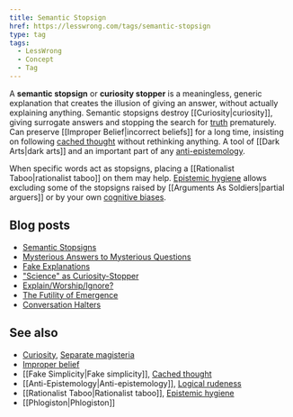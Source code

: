 ```yaml
---
title: Semantic Stopsign
href: https://lesswrong.com/tags/semantic-stopsign
type: tag
tags:
  - LessWrong
  - Concept
  - Tag
---
```


A **semantic stopsign** or **curiosity stopper** is a meaningless, generic explanation that creates the illusion of giving an answer, without actually explaining anything. Semantic stopsigns destroy [[Curiosity|curiosity]], giving surrogate answers and stopping the search for [truth](https://www.lesswrong.com/tag/truth-semantics-and-meaning) prematurely. Can preserve [[Improper Belief|incorrect beliefs]] for a long time, insisting on following [cached thought](https://www.lesswrong.com/tag/cached-thought) without rethinking anything. A tool of [[Dark Arts|dark arts]] and an important part of any [anti-epistemology](https://www.lesswrong.com/tag/anti-epistemology).

When specific words act as stopsigns, placing a [[Rationalist Taboo|rationalist taboo]] on them may help. [Epistemic hygiene](https://www.lesswrong.com/tag/epistemic-hygiene) allows excluding some of the stopsigns raised by [[Arguments As Soldiers|partial arguers]] or by your own [cognitive biases](https://wiki.lesswrong.com/wiki/cognitive_biases).

Blog posts
----------

*   [Semantic Stopsigns](http://lesswrong.com/lw/it/semantic_stopsigns/)
*   [Mysterious Answers to Mysterious Questions](http://lesswrong.com/lw/iu/mysterious_answers_to_mysterious_questions/)
*   [Fake Explanations](http://lesswrong.com/lw/ip/fake_explanations/)
*   ["Science" as Curiosity-Stopper](http://lesswrong.com/lw/j3/science_as_curiositystopper/)
*   [Explain/Worship/Ignore?](http://lesswrong.com/lw/j2/explainworshipignore/)
*   [The Futility of Emergence](http://lesswrong.com/lw/iv/the_futility_of_emergence/)
*   [Conversation Halters](http://lesswrong.com/lw/1p2/conversation_halters/)

See also
--------

*   [Curiosity](https://www.lesswrong.com/tag/curiosity), [Separate magisteria](https://wiki.lesswrong.com/wiki/Separate_magisteria)
*   [Improper belief](https://www.lesswrong.com/tag/improper-belief)
*   [[Fake Simplicity|Fake simplicity]], [Cached thought](https://www.lesswrong.com/tag/cached-thought)
*   [[Anti-Epistemology|Anti-epistemology]], [Logical rudeness](https://www.lesswrong.com/tag/logical-rudeness)
*   [[Rationalist Taboo|Rationalist taboo]], [Epistemic hygiene](https://www.lesswrong.com/tag/epistemic-hygiene)
*   [[Phlogiston|Phlogiston]]